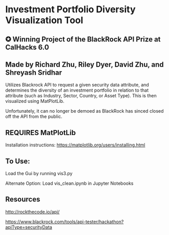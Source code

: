 # Investment Portfolio Diversity Visualization Tool
## ✪ Winning Project of the BlackRock API Prize at CalHacks 6.0
## Made by Richard Zhu, Riley Dyer, David Zhu, and Shreyash Sridhar

Utilizes Blackrock API to request a given security data attribute, and determines the diversity of an investment portfolio in relation to that attribute (such as Industry, Sector, Country, or Asset Type). This is then visualized using MatPlotLib.

Unfortunately, it can no longer be demoed as BlackRock has sinced closed off the API from the public. 

## REQUIRES MatPlotLib
Installation instructions: https://matplotlib.org/users/installing.html

## To Use:
Load the Gui by running vis3.py

Alternate Option: Load vis_clean.ipynb in Jupyter Notebooks

## Resources
http://rockthecode.io/api/

https://www.blackrock.com/tools/api-tester/hackathon?apiType=securityData
